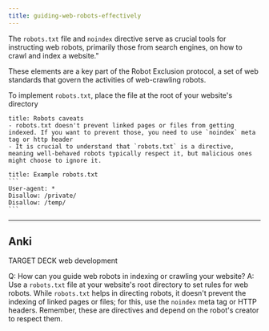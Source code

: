 ```yaml
---
title: guiding-web-robots-effectively
---
```

The `robots.txt` file and `noindex` directive serve as crucial tools for instructing web robots, primarily those from search engines, on how to crawl and index a website."

These elements are a key part of the Robot Exclusion protocol, a set of web standards that govern the activities of web-crawling robots.

To implement `robots.txt`, place the file at the root of your website's directory

```ad-important
title: Robots caveats
- robots.txt doesn't prevent linked pages or files from getting indexed. If you want to prevent those, you need to use `noindex` meta tag or http header
- It is crucial to understand that `robots.txt` is a directive, meaning well-behaved robots typically respect it, but malicious ones might choose to ignore it.
```

````ad-example
title: Example robots.txt
```
User-agent: *
Disallow: /private/
Disallow: /temp/
```
````


---
## Anki

TARGET DECK
web development

Q: How can you guide web robots in indexing or crawling your website?
A: Use a `robots.txt` file at your website's root directory to set rules for web robots. While `robots.txt` helps in directing robots, it doesn't prevent the indexing of linked pages or files; for this, use the `noindex` meta tag or HTTP headers. Remember, these are directives and depend on the robot's creator to respect them.
<!--ID: 1697479906521-->

